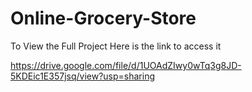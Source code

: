 # Online-Grocery-Store

To View the Full Project 
Here is the link to access it

https://drive.google.com/file/d/1UOAdZIwy0wTq3g8JD-5KDEic1E357jsq/view?usp=sharing
